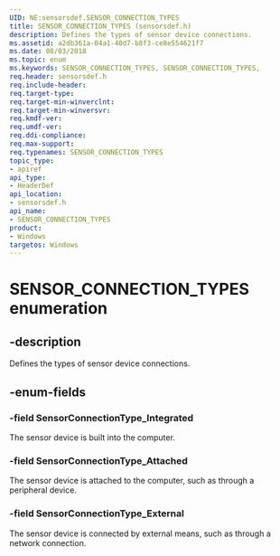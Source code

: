 ```yaml
---
UID: NE:sensorsdef.SENSOR_CONNECTION_TYPES
title: SENSOR_CONNECTION_TYPES (sensorsdef.h)
description: Defines the types of sensor device connections.
ms.assetid: a2db361a-04a1-40d7-b8f3-ce8e554621f7
ms.date: 08/03/2018
ms.topic: enum
ms.keywords: SENSOR_CONNECTION_TYPES, SENSOR_CONNECTION_TYPES,
req.header: sensorsdef.h
req.include-header:
req.target-type:
req.target-min-winverclnt:
req.target-min-winversvr:
req.kmdf-ver:
req.umdf-ver:
req.ddi-compliance:
req.max-support:
req.typenames: SENSOR_CONNECTION_TYPES
topic_type:
- apiref
api_type:
- HeaderDef
api_location:
- sensorsdef.h
api_name:
- SENSOR_CONNECTION_TYPES
product: 
- Windows
targetos: Windows
---
```


# SENSOR_CONNECTION_TYPES enumeration

## -description

Defines the types of sensor device connections.

## -enum-fields

### -field SensorConnectionType_Integrated

The sensor device is built into the computer.

### -field SensorConnectionType_Attached

The sensor device is attached to the computer, such as through a peripheral device.

### -field SensorConnectionType_External

The sensor device is connected by external means, such as through a network connection.

